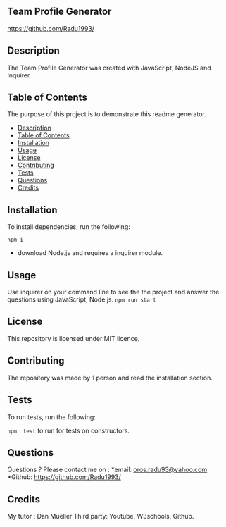 ## Team Profile Generator
https://github.com/Radu1993/

## Description
The Team Profile Generator  was created with JavaScript, NodeJS and Inquirer.

## Table of Contents
The purpose of this project is to demonstrate this readme generator.
* [Description](#description)
* [Table of Contents](#table)
* [Installation](#installation)
* [Usage](#usage)
* [License](#license)
* [Contributing](#contributing)
* [Tests](#tests)
* [Questions](#questions)
* [Credits](#credits)

## Installation

To install dependencies, run the following:

`
npm i
`
- download Node.js and requires a inquirer module.

## Usage


Use inquirer on your command line to see the the project and answer the questions using JavaScript, Node.js.
`npm run start`

## License

This repository is licensed under MIT licence.

## Contributing

The repository was made by 1 person and read the installation section.

## Tests

To run tests, run the following:

`
npm  test
`
to run for tests on constructors.

## Questions

Questions ? 
Please contact me on : 
*email: oros.radu93@yahoo.com
*Github: https://github.com/Radu1993/

## Credits 
My tutor : Dan Mueller
Third party: Youtube, W3schools, Github.
